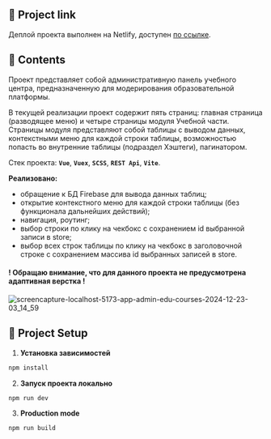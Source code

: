 ## 🚀 Project link
Деплой проекта выполнен на Netlify, доступен [по ссылке](https://electrifymylife-admin-platform.netlify.app/).

## 🚀 Contents
Проект представляет собой административную панель учебного центра, предназначенную для модерирования образовательной платформы.

В текущей реализации проект содержит пять страниц: главная страница (разводящее меню) и четыре страницы модуля Учебной части. Страницы модуля представляют собой таблицы с выводом данных, контекстными меню для каждой строки таблицы, возможностью попасть во внутренние таблицы (подраздел Хэштеги), пагинатором.

Стек проекта: <strong><code>Vue</code></strong>, <strong><code>Vuex</code></strong>, <strong><code>SCSS</code></strong>, <strong><code>REST Api</code></strong>, <strong><code>Vite</code></strong>.

**Реализовано:** 
- обращение к БД Firebase для вывода данных таблиц;
- открытие контекстного меню для каждой строки таблицы (без функционала дальнейших действий);
- навигация, роутинг;
- выбор строки по клику на чекбокс с сохранением id выбранной записи в store;
- выбор всех строк таблицы по клику на чекбокс в заголовочной строке с сохранением массива id выбранных записей в store.

#### **! Обращаю внимание, что для данного проекта не предусмотрена адаптивная верстка !**

![screencapture-localhost-5173-app-admin-edu-courses-2024-12-23-03_14_59](https://github.com/user-attachments/assets/dfc19413-04cb-435e-80b7-0cb1ce127314)

## 🚀 Project Setup

1.  **Установка зависимостей**
```sh
npm install
```
2.  **Запуск проекта локально**
```sh
npm run dev
```

3.  **Production mode**
```sh
npm run build
```
